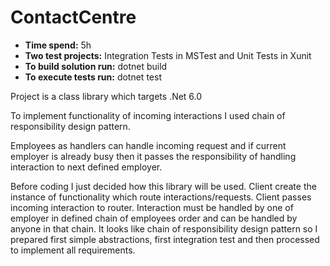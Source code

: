 # ContactCentre
- **Time spend:** 5h
- **Two test projects:** Integration Tests in MSTest and Unit Tests in Xunit
- **To build solution run:** dotnet build
- **To execute tests run:** dotnet test

Project is a class library which targets .Net 6.0

To implement functionality of incoming interactions I used chain of responsibility design pattern.

Employees as handlers can handle incoming request and if current employer is already busy then it passes the responsibility of handling interaction to next defined employer.

Before coding I just decided how this library will be used.
Client create the instance of functionality which route interactions/requests. 
Client passes incoming interaction to router. Interaction must be handled by one of employer in defined chain of employees order and can be handled by anyone in that chain.
It looks like chain of responsibility design pattern so I prepared first simple abstractions, first integration test and then processed to implement all requirements.
